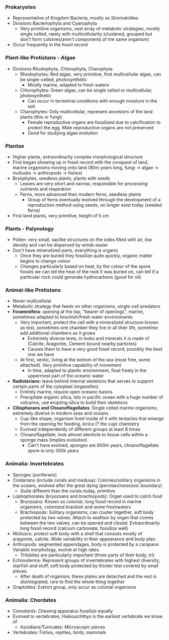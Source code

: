 ### Prokaryotes
 - Representative of Kingdom Bacteria, mostly as Stromatolites
 - Divisions Bacteriophyta and Cyanophyta
	 - Very primitive organisms, vast array of metabolic strategies, mostly single celled, rarely with multicellularity (clustered, grouped but don't form colonies/aren't components of the same organism)
 - Occur frequently in the fossil record

### Plant-like Protistans - Algae
 - Divisions Rhodophyta, Chlorophyta, Charophyta
	 - Rhodophytes: Red algae, very primitive, first multicellular algae, can be single-celled, photosynthetic
		 - Mostly marine, adapted to fresh waters
	 - Chlorophytes: Green algae, can be single celled or multicellular, photosynthetic
		 - Can occur in terrestrial conditions with enough moisture in the soil
	 - Charophytes: Only multicellular, represent ancestors of the land plants (this or fungi)
		 - Female reproductive organs are fossilized due to calcification to protect the egg. Male reproductive organs are not preserved
		 - Good for studying algae evolution

### Plantae
 - Higher plants, extraordinarily complex morphological structure
 - First began showing up in fossil record with the conquest of land, marine organisms moving onto land (90m years long, fungi -> algae -> mollusks -> anthropods -> fishes)
 - Bryophytes, seedless plants, plants with seeds
	 - Leaves are very short and narrow, responsible for processing nutrients and respiration
	 - Ferns, more advanced than modern ferns, seedless plants
		 - Group of ferns eventually evolved through the development of a reproduction method using seeds, no longer exist today (seeded ferns)
 - First land plants, very primitive, height of 5 cm

### Plants - Palynology
 - Pollen: very small, saclike structures on the sides filled with air, low density and can be dispersed by winds easier
 - Don't have mineralized parts, everything is organic
	 - Once they are buried they fossilize quite quickly, organic matter begins to change colour
	 - Changes particularly based on heat, by the colour of the spore fossils we can tell the heat of the rock it was buried on, can tell if a particular rock could generate hydrocarbons (good for oil)

### Animal-like Protistans
 - Never multicellular
 - Metabolic strategy that feeds on other organisms, single-cell predators
 - **Foraminifera**: opening at the top, "bearer of openings", marine, sometimes adapted to brackish/fresh water environments
	 - Very important, protect the cell with a mineralized structure known as test, sometimes one chamber they live in all their life, sometime add additional chambers as it grows
		 - Extremely diverse tests, in looks and minerals it is made of (Calcite, Aragonite, Cement-bound nearby particles)
		 - Causes them to have a very good fossil record, possibly the best one we have
	 - At first, ventic, living at the bottom of the sea (most free, some attached). Very primitive capability of movement
		 - In time, adapted to plantic environment, float freely in the uppermost part of the oceanic water
 - **Radiolarians:** leave behind internal skeletons that serves to support certain parts of the cytoplast (organelles)
	 - Entirely marine, require open oceanic basins
	 - Precipitate organic silica, lots in pacific ocean with a huge number of volcanos, use erupting silica to build their skeletons
 - **Ciliophorans and Choanoflagellates**: Single celled marine organisms, extremely diverse in modern seas and oceans
	 - Cup-like shape, organism lived inside of it with tentacles that emerge from the opening for feeding, lorica (? the cup) chemistry 
	 - Evolved independently of different groups at least 8 times
	 - Choanoflagellate, look almost identicle to tissue cells within a sponge mass (implies evolution)
		 - Can't have evolved, sponges are 600m years, choanoflagellate spore is only 300k years

### Animalia: Invertebrates
 - Sponges (poriferans)
 - Cnidarians (include corals and medusa): Colonies/solitary organisms in the oceans, evolved after the great dying (permian/mesozoic boundary)
	 - Quite different than the corals today, primitive
 - Lophophorates (bryozoans and brachiopods): Organ used to catch food
	 - Bryozoans: Known as colonial, long fossil record in marine organisms, colonized brackish and some freshwaters
	 - Brachiopods: Solitary organisms, can cluster together, soft body protected by two valves. Attach to seafloor by organ that comes between the two valves, can be opened and closed. Extraordinarily long fossil record (calcium carbonate, fossilize well)
 - Molluscs: protect soft body with a shell that consists mostly of aragonite, calcite. Wide variability in their appearance and body plan.
 - Arthropods: segmented appendages, body is protected by a carapace. Variable morphology, evolve at high rates. 
	 - Trilobites are particularly important (three parts of their body, tri)
 - Echinoderms: Represent groups of invertebrates with highest diversity, starfish and stuff, soft body protected by thicker test covered by small pieces.
	 - After death of organism, these plates are detached and the rest is disintegrated, rare to find the whole thing together
 - Graptolites: Extinct group, only occur as colonial organisms

### Animalia: Chordates
 - Conodonts: Chewing apparatus fossilize equally
 - Evolved to vertebrates, Haikouichthys is the earliest vertebrate we know of
	 - Ascidians/Tunicates: Microscopic pieces
 - Vertebrates: Fishes, reptiles, birds, mammals
